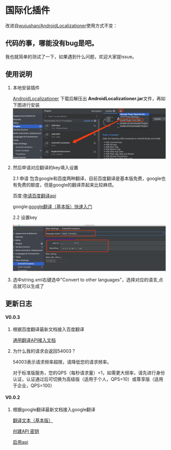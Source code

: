 # 国际化插件
改进自[wujushan/AndroidLocalizationer](https://github.com/wujushan/AndroidLocalizationer)使用方式不变：

## 代码的事，哪能没有bug是吧。
我也就简单的测试了一下，如果遇到什么问题，欢迎大家提issue。

## 使用说明
1. 本地安装插件 
   
    [AndroidLocalizationer](https://github.com/DaveBoy/AndroidLocalizationer/blob/master/AndroidLocalizationer.zip)
    下载后解压出 **AndroidLocalizationer.jar**文件，再如下图进行安装
    ![安装](https://github.com/DaveBoy/AndroidLocalizationer/blob/master/img/install.png)
2. 然后申请对应翻译的key填入设置

    2.1 申请
    包含google和百度两种翻译，目前百度翻译是基本版免费，google也有免费的额度，但是google的翻译弄起来比较麻烦。
    
    百度:[申请百度翻译api](http://api.fanyi.baidu.com/doc/12) 
    
    google:[google翻译（基本版）快速入门](https://cloud.google.com/translate/docs/basic/setup-basic)
    
    2.2 设置key
   
    ![设置key](https://github.com/DaveBoy/AndroidLocalizationer/blob/master/img/setkey.png)
3. 选中string.xml右键选中"Convert to other languages"，选择对应的语言,点击就可以生成了

## 更新日志

#### V0.0.3
1. 根据百度翻译最新文档接入百度翻译 

    [通用翻译API接入文档](http://api.fanyi.baidu.com/doc/21)
    
2. 为什么我的请求会返回54003？
    
    54003表示请求频率超限，请降低您的请求频率。
    
    对于标准版服务，您的QPS（每秒请求量）=1，如需更大频率，请先进行身份认证，认证通过后可切换为高级版（适用于个人，QPS=10）或尊享版（适用于企业，QPS=100）
    
#### V0.0.2
1. 根据google翻译最新文档接入google翻译 

    [翻译文本（基本版）](https://cloud.google.com/translate/docs/basic/translating-text#translate_translate_text-drest)
    
    [创建API 密钥](https://cloud.google.com/docs/authentication/api-keys)
    
    [启用api](https://console.developers.google.com/apis/api/translate.googleapis.com/overview)
    
